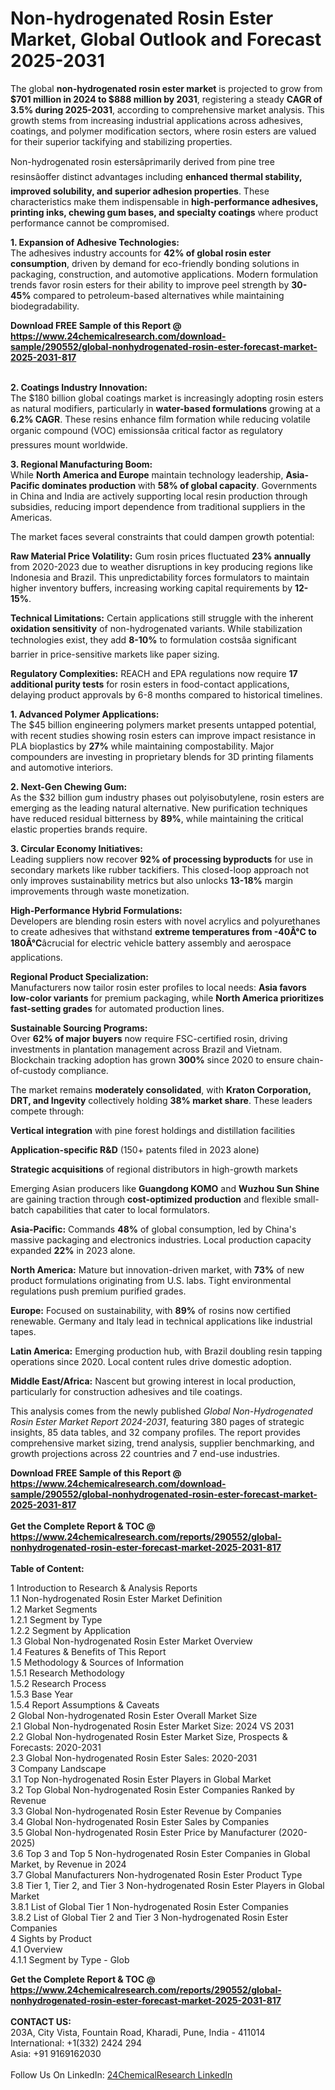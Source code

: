 <h1>Non-hydrogenated Rosin Ester Market, Global Outlook and Forecast 2025-2031</h1><p>The global <strong>non-hydrogenated rosin ester market</strong> is projected to grow from <strong>$701 million in 2024 to $888 million by 2031</strong>, registering a steady <strong>CAGR of 3.5% during 2025-2031</strong>, according to comprehensive market analysis. This growth stems from increasing industrial applications across adhesives, coatings, and polymer modification sectors, where rosin esters are valued for their superior tackifying and stabilizing properties.</p><p>Non-hydrogenated rosin estersâprimarily derived from pine tree resinsâoffer distinct advantages including <strong>enhanced thermal stability, improved solubility, and superior adhesion properties</strong>. These characteristics make them indispensable in <strong>high-performance adhesives, printing inks, chewing gum bases, and specialty coatings</strong> where product performance cannot be compromised.</p><p><strong>1. Expansion of Adhesive Technologies:</strong><br>
The adhesives industry accounts for <strong>42% of global rosin ester consumption</strong>, driven by demand for eco-friendly bonding solutions in packaging, construction, and automotive applications. Modern formulation trends favor rosin esters for their ability to improve peel strength by <strong>30-45%</strong> compared to petroleum-based alternatives while maintaining biodegradability.</p><div><b>Download FREE Sample of this Report @ 
            <a href="https://www.24chemicalresearch.com/download-sample/290552/global-nonhydrogenated-rosin-ester-forecast-market-2025-2031-817">
            https://www.24chemicalresearch.com/download-sample/290552/global-nonhydrogenated-rosin-ester-forecast-market-2025-2031-817</a></b></div><br><p><strong>2. Coatings Industry Innovation:</strong><br>
The $180 billion global coatings market is increasingly adopting rosin esters as natural modifiers, particularly in <strong>water-based formulations</strong> growing at a <strong>6.2% CAGR</strong>. These resins enhance film formation while reducing volatile organic compound (VOC) emissionsâa critical factor as regulatory pressures mount worldwide.</p><p><strong>3. Regional Manufacturing Boom:</strong><br>
While <strong>North America and Europe</strong> maintain technology leadership, <strong>Asia-Pacific dominates production</strong> with <strong>58% of global capacity</strong>. Governments in China and India are actively supporting local resin production through subsidies, reducing import dependence from traditional suppliers in the Americas.</p><p>The market faces several constraints that could dampen growth potential:</p><p><strong>Raw Material Price Volatility:</strong> Gum rosin prices fluctuated <strong>23% annually</strong> from 2020-2023 due to weather disruptions in key producing regions like Indonesia and Brazil. This unpredictability forces formulators to maintain higher inventory buffers, increasing working capital requirements by <strong>12-15%</strong>.</p><p><strong>Technical Limitations:</strong> Certain applications still struggle with the inherent <strong>oxidation sensitivity</strong> of non-hydrogenated variants. While stabilization technologies exist, they add <strong>8-10%</strong> to formulation costsâa significant barrier in price-sensitive markets like paper sizing.</p><p><strong>Regulatory Complexities:</strong> REACH and EPA regulations now require <strong>17 additional purity tests</strong> for rosin esters in food-contact applications, delaying product approvals by 6-8 months compared to historical timelines.</p><p><strong>1. Advanced Polymer Applications:</strong><br>
The $45 billion engineering polymers market presents untapped potential, with recent studies showing rosin esters can improve impact resistance in PLA bioplastics by <strong>27%</strong> while maintaining compostability. Major compounders are investing in proprietary blends for 3D printing filaments and automotive interiors.</p><p><strong>2. Next-Gen Chewing Gum:</strong><br>
As the $32 billion gum industry phases out polyisobutylene, rosin esters are emerging as the leading natural alternative. New purification techniques have reduced residual bitterness by <strong>89%</strong>, while maintaining the critical elastic properties brands require.</p><p><strong>3. Circular Economy Initiatives:</strong><br>
Leading suppliers now recover <strong>92% of processing byproducts</strong> for use in secondary markets like rubber tackifiers. This closed-loop approach not only improves sustainability metrics but also unlocks <strong>13-18%</strong> margin improvements through waste monetization.</p><p><strong>High-Performance Hybrid Formulations:</strong><br>
	Developers are blending rosin esters with novel acrylics and polyurethanes to create adhesives that withstand <strong>extreme temperatures from -40Â°C to 180Â°C</strong>âcrucial for electric vehicle battery assembly and aerospace applications.</p><p><strong>Regional Product Specialization:</strong><br>
	Manufacturers now tailor rosin ester profiles to local needs: <strong>Asia favors low-color variants</strong> for premium packaging, while <strong>North America prioritizes fast-setting grades</strong> for automated production lines.</p><p><strong>Sustainable Sourcing Programs:</strong><br>
	Over <strong>62% of major buyers</strong> now require FSC-certified rosin, driving investments in plantation management across Brazil and Vietnam. Blockchain tracking adoption has grown <strong>300%</strong> since 2020 to ensure chain-of-custody compliance.</p><p>The market remains <strong>moderately consolidated</strong>, with <strong>Kraton Corporation, DRT, and Ingevity</strong> collectively holding <strong>38% market share</strong>. These leaders compete through:</p><p><strong>Vertical integration</strong> with pine forest holdings and distillation facilities</p><p><strong>Application-specific R&amp;D</strong> (150+ patents filed in 2023 alone)</p><p><strong>Strategic acquisitions</strong> of regional distributors in high-growth markets</p><p>Emerging Asian producers like <strong>Guangdong KOMO</strong> and <strong>Wuzhou Sun Shine</strong> are gaining traction through <strong>cost-optimized production</strong> and flexible small-batch capabilities that cater to local formulators.</p><p><strong>Asia-Pacific:</strong> Commands <strong>48%</strong> of global consumption, led by China's massive packaging and electronics industries. Local production capacity expanded <strong>22%</strong> in 2023 alone.</p><p><strong>North America:</strong> Mature but innovation-driven market, with <strong>73%</strong> of new product formulations originating from U.S. labs. Tight environmental regulations push premium purified grades.</p><p><strong>Europe:</strong> Focused on sustainability, with <strong>89%</strong> of rosins now certified renewable. Germany and Italy lead in technical applications like industrial tapes.</p><p><strong>Latin America:</strong> Emerging production hub, with Brazil doubling resin tapping operations since 2020. Local content rules drive domestic adoption.</p><p><strong>Middle East/Africa:</strong> Nascent but growing interest in local production, particularly for construction adhesives and tile coatings.</p><p>This analysis comes from the newly published <em>Global Non-Hydrogenated Rosin Ester Market Report 2024-2031</em>, featuring 380 pages of strategic insights, 85 data tables, and 32 company profiles. The report provides comprehensive market sizing, trend analysis, supplier benchmarking, and growth projections across 22 countries and 7 end-use industries.</p><div><b>Download FREE Sample of this Report @ 
            <a href="https://www.24chemicalresearch.com/download-sample/290552/global-nonhydrogenated-rosin-ester-forecast-market-2025-2031-817">
            https://www.24chemicalresearch.com/download-sample/290552/global-nonhydrogenated-rosin-ester-forecast-market-2025-2031-817</a></b></div><br><div><b>Get the Complete Report & TOC @ 
            <a href="https://www.24chemicalresearch.com/reports/290552/global-nonhydrogenated-rosin-ester-forecast-market-2025-2031-817">
            https://www.24chemicalresearch.com/reports/290552/global-nonhydrogenated-rosin-ester-forecast-market-2025-2031-817</a></b></div><br>
            <b>Table of Content:</b><p>1 Introduction to Research & Analysis Reports<br />
 1.1 Non-hydrogenated Rosin Ester Market Definition<br />
 1.2 Market Segments<br />
 1.2.1 Segment by Type<br />
 1.2.2 Segment by Application<br />
 1.3 Global Non-hydrogenated Rosin Ester Market Overview<br />
 1.4 Features & Benefits of This Report<br />
 1.5 Methodology & Sources of Information<br />
 1.5.1 Research Methodology<br />
 1.5.2 Research Process<br />
 1.5.3 Base Year<br />
 1.5.4 Report Assumptions & Caveats<br />
2 Global Non-hydrogenated Rosin Ester Overall Market Size<br />
 2.1 Global Non-hydrogenated Rosin Ester Market Size: 2024 VS 2031<br />
 2.2 Global Non-hydrogenated Rosin Ester Market Size, Prospects & Forecasts: 2020-2031<br />
 2.3 Global Non-hydrogenated Rosin Ester Sales: 2020-2031<br />
3 Company Landscape<br />
 3.1 Top Non-hydrogenated Rosin Ester Players in Global Market<br />
 3.2 Top Global Non-hydrogenated Rosin Ester Companies Ranked by Revenue<br />
 3.3 Global Non-hydrogenated Rosin Ester Revenue by Companies<br />
 3.4 Global Non-hydrogenated Rosin Ester Sales by Companies<br />
 3.5 Global Non-hydrogenated Rosin Ester Price by Manufacturer (2020-2025)<br />
 3.6 Top 3 and Top 5 Non-hydrogenated Rosin Ester Companies in Global Market, by Revenue in 2024<br />
 3.7 Global Manufacturers Non-hydrogenated Rosin Ester Product Type<br />
 3.8 Tier 1, Tier 2, and Tier 3 Non-hydrogenated Rosin Ester Players in Global Market<br />
 3.8.1 List of Global Tier 1 Non-hydrogenated Rosin Ester Companies<br />
 3.8.2 List of Global Tier 2 and Tier 3 Non-hydrogenated Rosin Ester Companies<br />
4 Sights by Product<br />
 4.1 Overview<br />
 4.1.1 Segment by Type - Glob</p><div><b>Get the Complete Report & TOC @ 
            <a href="https://www.24chemicalresearch.com/reports/290552/global-nonhydrogenated-rosin-ester-forecast-market-2025-2031-817">
            https://www.24chemicalresearch.com/reports/290552/global-nonhydrogenated-rosin-ester-forecast-market-2025-2031-817</a></b></div><br><b>CONTACT US:</b><br>
            203A, City Vista, Fountain Road, Kharadi, Pune, India - 411014<br>
            International: +1(332) 2424 294<br>
            Asia: +91 9169162030 <br><br>
            Follow Us On LinkedIn: <a href="https://www.linkedin.com/company/24chemicalresearch/">24ChemicalResearch LinkedIn</a>